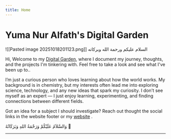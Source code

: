 ```yaml
---
title: Home
---
```

# Yuma Nur Alfath's Digital Garden  
![[Pasted image 20251018201123.png]]
السلام عليكم ورحمة الله وبركاته

Hi, Welcome to my [Digital Garden](https://quartz.jzhao.xyz/philosophy), where I document my journey, thoughts, and the projects I'm tinkering with. Feel free to take a look and see what I've been up to..

I’m just a curious person who loves learning about how the world works. My background is in chemistry, but my interests often lead me into exploring science, technology, and any new ideas that spark my curiosity. I don’t see myself as an expert — I just enjoy learning, experimenting, and finding connections between different fields.

Got an idea for a subject I should investigate? Reach out thought the social links in the website footer or my [website](https://www.yumana.my.id) .

وَالسَّلاَمُ عَلَيْكُمْ وَرَحْمَةُ اللهِ وَبَرَكَاتُهُ 🙏

---

